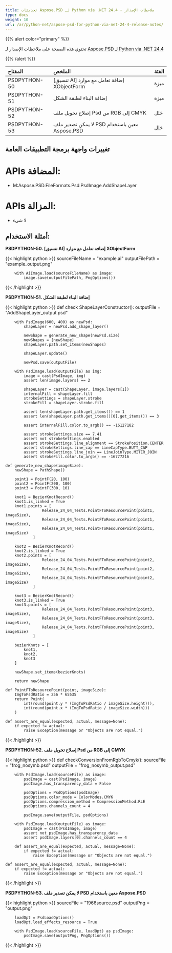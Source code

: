 ```yaml
---
title: تحديثات Aspose.PSD لـ Python via .NET 24.4 - ملاحظات الإصدار
type: docs
weight: 10
url: /ar/python-net/aspose-psd-for-python-via-net-24-4-release-notes/
---
```


{{% alert color="primary" %}}

تحتوي هذه الصفحة على ملاحظات الإصدار لـ [Aspose.PSD لـ Python via .NET 24.4](https://pypi.org/project/aspose-psd/)

{{% /alert %}}

| **المفتاح** | **الملخص**                                                            | **الفئة** |
|:-------------|:-----------------------------------------------------------------------|:-----------|
| PSDPYTHON-50 | [تنسيق AI] إضافة تعامل مع موارد XObjectForm                       | ميزة      |
| PSDPYTHON-51 | إضافة البناء لطبقة الشكل                                             | ميزة      |
| PSDPYTHON-52 | إصلاح تحويل ملف Psd من RGB إلى CMYK                                | خلل       |
| PSDPYTHON-53 | لا يمكن تصدير ملف PSD معين باستخدام Aspose.PSD                    | خلل       |



## **تغييرات واجهة برمجة التطبيقات العامة**
# **APIs المضافة:**
- M:Aspose.PSD.FileFormats.Psd.PsdImage.AddShapeLayer

# **APIs المزالة:**
- لا شيء


## **أمثلة الاستخدام:**

**PSDPYTHON-50. [تنسيق AI] إضافة تعامل مع موارد XObjectForm**

{{< highlight python >}}
        sourceFileName = "example.ai"
        outputFilePath = "example_output.png"

        with AiImage.load(sourceFileName) as image:
            image.save(outputFilePath, PngOptions())
{{< /highlight >}}

**PSDPYTHON-51. إضافة البناء لطبقة الشكل**

{{< highlight python >}}
     def check ShapeLayerConstructor():
        outputFile = "AddShapeLayer_output.psd"

        with PsdImage(600, 400) as newPsd:
            shapeLayer = newPsd.add_shape_layer()

            newShape = generate_new_shape(newPsd.size)
            newShapes = [newShape]
            shapeLayer.path.set_items(newShapes)

            shapeLayer.update()

            newPsd.save(outputFile)

        with PsdImage.load(outputFile) as img:
            image = cast(PsdImage, img)
            assert len(image.layers) == 2

            shapeLayer = cast(ShapeLayer, image.layers[1])
            internalFill = shapeLayer.fill
            strokeSettings = shapeLayer.stroke
            strokeFill = shapeLayer.stroke.fill

            assert len(shapeLayer.path.get_items()) == 1
            assert len(shapeLayer.path.get_items()[0].get_items()) == 3

            assert internalFill.color.to_argb() == -16127182

            assert strokeSettings.size == 7.41
            assert not strokeSettings.enabled
            assert strokeSettings.line_alignment == StrokePosition.CENTER
            assert strokeSettings.line_cap == LineCapType.BUTT_CAP
            assert strokeSettings.line_join == LineJoinType.MITER_JOIN
            assert strokeFill.color.to_argb() == -16777216
			
    def generate_new_shape(imageSize):
        newShape = PathShape()

        point1 = PointF(20, 100)
        point2 = PointF(200, 100)
        point3 = PointF(300, 10)

        knot1 = BezierKnotRecord()
        knot1.is_linked = True
        knot1.points = [
                    Release_24_04_Tests.PointFToResourcePoint(point1, imageSize),
                    Release_24_04_Tests.PointFToResourcePoint(point1, imageSize),
                    Release_24_04_Tests.PointFToResourcePoint(point1, imageSize)
                ]

        knot2 = BezierKnotRecord()
        knot2.is_linked = True
        knot2.points = [
                    Release_24_04_Tests.PointFToResourcePoint(point2, imageSize),
                    Release_24_04_Tests.PointFToResourcePoint(point2, imageSize),
                    Release_24_04_Tests.PointFToResourcePoint(point2, imageSize)
                ]

        knot3 = BezierKnotRecord()
        knot3.is_linked = True
        knot3.points = [
                    Release_24_04_Tests.PointFToResourcePoint(point3, imageSize),
                    Release_24_04_Tests.PointFToResourcePoint(point3, imageSize),
                    Release_24_04_Tests.PointFToResourcePoint(point3, imageSize)
                ]

        bezierKnots = [
            knot1,
            knot2,
            knot3
        ]

        newShape.set_items(bezierKnots)

        return newShape
		
    def PointFToResourcePoint(point, imageSize):
        ImgToPsdRatio = 256 * 65535
        return Point(
            int(round(point.y * (ImgToPsdRatio / imageSize.height))),
            int(round(point.x * (ImgToPsdRatio / imageSize.width)))
        )

    def assert_are_equal(expected, actual, message=None):
        if expected != actual:
            raise Exception(message or "Objects are not equal.")
			
{{< /highlight >}}

**PSDPYTHON-52. إصلاح تحويل ملف Psd من RGB إلى CMYK**

{{< highlight python >}}
     def checkConversionFromRgbToCmyk():
        sourceFile = "frog_nosymb.psd"
        outputFile = "frog_nosymb_output.psd"

        with PsdImage.load(sourceFile) as image:
            psdImage = cast(PsdImage, image)
            psdImage.has_transparency_data = False

            psdOptions = PsdOptions(psdImage)
            psdOptions.color_mode = ColorModes.CMYK
            psdOptions.compression_method = CompressionMethod.RLE
            psdOptions.channels_count = 4

            psdImage.save(outputFile, psdOptions)

        with PsdImage.load(outputFile) as image:
            psdImage = cast(PsdImage, image)
            assert not psdImage.has_transparency_data
            assert psdImage.layers[0].channels_count == 4

        def assert_are_equal(expected, actual, message=None):
            if expected != actual:
                raise Exception(message or "Objects are not equal.")			

    def assert_are_equal(expected, actual, message=None):
        if expected != actual:
            raise Exception(message or "Objects are not equal.")
				
{{< /highlight >}}

**PSDPYTHON-53. لا يمكن تصدير ملف PSD معين باستخدام Aspose.PSD**

{{< highlight python >}}
        sourceFile = "1966source.psd"
        outputPng = "output.png"

        loadOpt = PsdLoadOptions()
        loadOpt.load_effects_resource = True

        with PsdImage.load(sourceFile, loadOpt) as psdImage:
            psdImage.save(outputPng, PngOptions())
			
{{< /highlight >}}